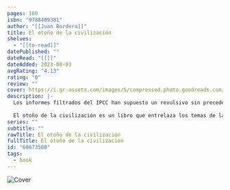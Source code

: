 ```yaml
---
pages: 160
isbn: "9788409381"
author: "[[Juan Bordera]]"
title: El otoño de la civilización
shelves:
  - "[[to-read]]"
datePublished: ""
dateRead: "[[]]"
dateAdded: 2023-08-03
avgRating: "4.13"
rating: "0"
review: ""
cover: https://i.gr-assets.com/images/S/compressed.photo.goodreads.com/books/1647976391l/60673580._SY475_.jpg
description: |-
  Los informes filtrados del IPCC han supuesto un revulsivo sin precedentes en la posición de la comunidad científica internacional. Este libro recoge dos de esos informes y analiza una situación preocupante que no admite demora.  
    
  El otoño de la civilización es un libro que entrelaza los temas de la crisis energética y el cambio climático e intenta arrojar luz sobre las alternativas que aún tenemos al alcance para evitar los peores escenarios.
series: ""
subtitle: ""
rawTitle: El otoño de la civilización
fullTitle: El otoño de la civilización
id: "60673580"
tags:
  - book
---
```

![Cover](https:&#x2F;&#x2F;i.gr-assets.com&#x2F;images&#x2F;S&#x2F;compressed.photo.goodreads.com&#x2F;books&#x2F;1647976391l&#x2F;60673580._SY475_.jpg)
